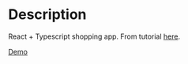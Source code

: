 # Description
React + Typescript shopping app. From tutorial [here](https://www.youtube.com/watch?v=sfmL6bGbiN8).

[Demo](https://gobwah.github.io/react-shopping-cart)
